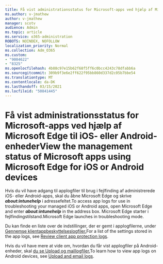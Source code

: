 ```yaml
---
title: Få vist administrationsstatus for Microsoft-apps ved hjælp af Microsoft Edge til iOS- eller Android-enheder
ms.author: v-jmathew
author: v-jmathew
manager: scotv
audience: Admin
ms.topic: article
ms.service: o365-administration
ROBOTS: NOINDEX, NOFOLLOW
localization_priority: Normal
ms.collection: Adm_O365
ms.custom:
- "9004622"
- "8325"
ms.openlocfilehash: 4b88c97e15b62f68f5ff6c0bcc4243c78dfabb6a
ms.sourcegitcommit: 309b9f3e6e2ff622f95bb860d337d2c05b7bbe54
ms.translationtype: MT
ms.contentlocale: da-DK
ms.lasthandoff: 03/15/2021
ms.locfileid: "50841445"
---
```

# <a name="view-the-management-status-of-microsoft-apps-using-microsoft-edge-for-ios-or-android-devices"></a><span data-ttu-id="f625c-102">Få vist administrationsstatus for Microsoft-apps ved hjælp af Microsoft Edge til iOS- eller Android-enheder</span><span class="sxs-lookup"><span data-stu-id="f625c-102">View the management status of Microsoft apps using Microsoft Edge for iOS or Android devices</span></span>

<span data-ttu-id="f625c-103">Hvis du vil have adgang til applogfiler til brug i fejlfinding af administrerede iOS- eller Android-apps, skal du åbne Microsoft Edge og skrive ***about:intunehelp*** i adressefeltet.</span><span class="sxs-lookup"><span data-stu-id="f625c-103">To access app logs for use in troubleshooting your managed iOS or Android apps, open Microsoft Edge and enter ***about:intunehelp*** in the address box.</span></span> <span data-ttu-id="f625c-104">Microsoft Edge starter i fejlfindingstilstand.</span><span class="sxs-lookup"><span data-stu-id="f625c-104">Microsoft Edge launches in troubleshooting mode.</span></span>

<span data-ttu-id="f625c-105">Du kan finde en liste over de indstillinger, der er gemt i applogfilerne, under [Gennemse klientappbeskyttelseslogfiler.](https://go.microsoft.com/fwlink/?linkid=2141401)</span><span class="sxs-lookup"><span data-stu-id="f625c-105">For a list of the settings stored in the app logs, see [Review client app protection logs](https://go.microsoft.com/fwlink/?linkid=2141401).</span></span>

<span data-ttu-id="f625c-106">Hvis du vil have mere at vide om, hvordan du får vist applogfiler på Android-enheder, skal [du se Upload og maillogfiler.](https://go.microsoft.com/fwlink/?linkid=2141408)</span><span class="sxs-lookup"><span data-stu-id="f625c-106">To learn how to view app logs on Android devices, see [Upload and email logs](https://go.microsoft.com/fwlink/?linkid=2141408).</span></span>
